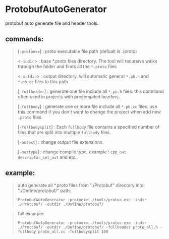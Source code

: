 # ProtobufAutoGenerator
protobuf auto generate file and header tools.


## commands:

> [`-protoexe`] : proto executable file path (defualt is ./proto)
> 
> <`-indir`> : base *.proto files directory. The tool will recursive walks through the folder and finds all the `*.proto` files
> 
> <`-outdir`> : output directory. will automatic generat `*.pb.h` and `*.pb.cc` files to this path
> 
> [`-fullheader`] : generate one file include all `*.pb.h` files. this command often used in projects with precompiled headers.
> 
> [`-fullbody`] : generate one or more file include all `*.pb.cc` files. use this command if you don't want to change the project when add new `.proto` files.
> 
> [`-fullbodysplit`] : Each `fullbody` file contains a specified number of files that are split into multiple `fullbody` files.
> 
> [`-outext`] : change output file extensions.
> 
> [`-outtype`] : change compile type. example : `cpp_out` `descriptor_set_out` and etc..

## example:

> auto generate all *.proto files from "./Protobuf" directory into "./Define/protobuf/" path:
>
>`ProtobufAutoGenerator -protoexe ./tools/protoc.exe -indir ./Protobuf/ -outdir ./Define/protobuf/`

> full example:
>
>`ProtobufAutoGenerator -protoexe ./tools/protoc.exe -indir ./Protobuf/ -outdir ./Define/protobuf/ -fullheader proto_all.h -fullbody proto_all.cc -fullbodysplit 100`

